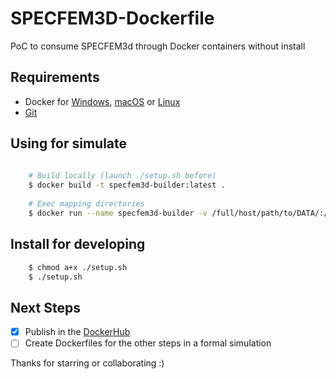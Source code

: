 # SPECFEM3D-Dockerfile

PoC to consume SPECFEM3d through Docker containers without install

## Requirements

* Docker for [Windows](https://docs.docker.com/docker-for-windows), [macOS](https://docs.docker.com/docker-for-mac) or [Linux](https://docs.docker.com/engine/installation/linux) 
* [Git](https://git-scm.com/book/en/v2/Getting-Started-Installing-Git)

## Using for simulate

````bash
    
    # Build locally (launch ./setup.sh before)
    $ docker build -t specfem3d-builder:latest .
    
    # Exec mapping directories
    $ docker run --name specfem3d-builder -v /full/host/path/to/DATA/:/app/DATA -v /full/host/path/to/DATA/OUTPUT_FILES/:/app/OUTPUT_FILES specfem3d-builder
````


## Install for developing

````bash
    $ chmod a+x ./setup.sh
    $ ./setup.sh
````


## Next Steps

- [x] Publish in the [DockerHub](https://hub.docker.com)
- [ ] Create Dockerfiles for the other steps in a formal simulation

Thanks for starring or collaborating :)
